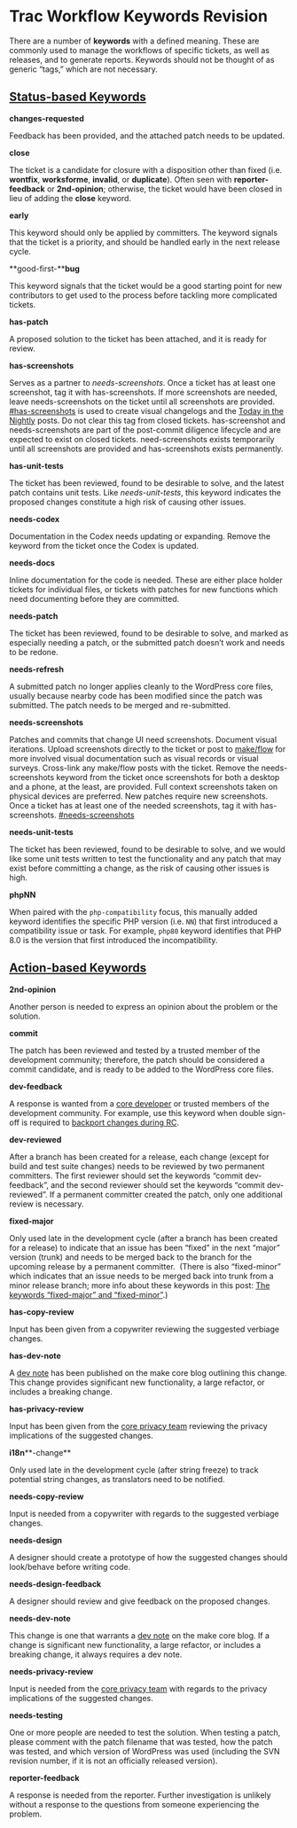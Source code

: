 # Trac Workflow Keywords Revision

There are a number of **keywords** with a defined meaning. These are commonly used to manage the workflows of specific tickets, as well as releases, and to generate reports. Keywords should not be thought of as generic “tags,” which are not necessary.

## [**Status-based Keywords**](https://make.wordpress.org/core/handbook/contribute/trac/keywords/#status-based-keywords)

**changes-requested**

Feedback has been provided, and the attached patch needs to be updated.

**close**

The ticket is a candidate for closure with a disposition other than fixed (i.e. **wontfix**, **worksforme**, **invalid**, or **duplicate**). Often seen with **reporter-feedback** or **2nd-opinion**; otherwise, the ticket would have been closed in lieu of adding the **close** keyword.

**early**

This keyword should only be applied by committers. The keyword signals that the ticket is a priority, and should be handled early in the next release cycle.

**good-first-****bug**

This keyword signals that the ticket would be a good starting point for new contributors to get used to the process before tackling more complicated tickets.

**has-patch**

A proposed solution to the ticket has been attached, and it is ready for review.

**has-screenshots**

Serves as a partner to _needs-screenshots_. Once a ticket has at least one screenshot, tag it with has-screenshots. If more screenshots are needed, leave needs-screenshots on the ticket until all screenshots are provided. [#has-screenshots](https://core.trac.wordpress.org/query?status=accepted&status=assigned&status=closed&status=new&status=reopened&status=reviewing&keywords=~has-screenshots&col=id&col=summary&col=status&col=owner&col=type&col=priority&col=milestone&col=changetime&order=priority) is used to create visual changelogs and the [Today in the Nightly](https://make.wordpress.org/core/tag/today-in-the-nightly/) posts. Do not clear this tag from closed tickets. has-screenshot and needs-screenshots are part of the post-commit diligence lifecycle and are expected to exist on closed tickets. need-screenshots exists temporarily until all screenshots are provided and has-screenshots exists permanently.

**has-unit-tests**

The ticket has been reviewed, found to be desirable to solve, and the latest patch contains unit tests. Like _needs-unit-tests_, this keyword indicates the proposed changes constitute a high risk of causing other issues.

**needs-codex**

Documentation in the Codex needs updating or expanding. Remove the keyword from the ticket once the Codex is updated.

**needs-docs**

Inline documentation for the code is needed. These are either place holder tickets for individual files, or tickets with patches for new functions which need documenting before they are committed.

**needs-patch**

The ticket has been reviewed, found to be desirable to solve, and marked as especially needing a patch, or the submitted patch doesn’t work and needs to be redone.

**needs-refresh**

A submitted patch no longer applies cleanly to the WordPress core files, usually because nearby code has been modified since the patch was submitted. The patch needs to be merged and re-submitted.

**needs-screenshots**

Patches and commits that change UI need screenshots. Document visual iterations. Upload screenshots directly to the ticket or post to [make/flow](https://make.wordpress.org/flow/) for more involved visual documentation such as visual records or visual surveys. Cross-link any make/flow posts with the ticket. Remove the needs-screenshots keyword from the ticket once screenshots for both a desktop and a phone, at the least, are provided. Full context screenshots taken on physical devices are preferred. New patches require new screenshots. Once a ticket has at least one of the needed screenshots, tag it with has-screenshots. [#needs-screenshots](https://core.trac.wordpress.org/query?status=accepted&status=assigned&status=closed&status=new&status=reopened&status=reviewing&keywords=~needs-screenshots&col=id&col=summary&col=status&col=owner&col=type&col=priority&col=milestone&order=priority)

**needs-unit-tests**

The ticket has been reviewed, found to be desirable to solve, and we would like some unit tests written to test the functionality and any patch that may exist before committing a change, as the risk of causing other issues is high.

**phpNN**

When paired with the `php-compatibility` focus, this manually added keyword identifies the specific PHP version (i.e. `NN`) that first introduced a compatibility issue or task. For example, `php80` keyword identifies that PHP 8.0 is the version that first introduced the incompatibility.

## [**Action-based Keywords**](https://make.wordpress.org/core/handbook/contribute/trac/keywords/#action-based-keywords)

**2nd-opinion**

Another person is needed to express an opinion about the problem or the solution.

**commit**

The patch has been reviewed and tested by a trusted member of the development community; therefore, the patch should be considered a commit candidate, and is ready to be added to the WordPress core files.

**dev-feedback**

A response is wanted from a [core developer](https://make.wordpress.org/core/handbook/about/organization/#the-wordpress-core-team) or trusted members of the development community. For example, use this keyword when double sign-off is required to [backport changes during RC](https://make.wordpress.org/core/handbook/best-practices/backporting-commits/#backport-process).

**dev-reviewed**

After a branch has been created for a release, each change (except for build and test suite changes) needs to be reviewed by two permanent committers. The first reviewer should set the keywords “commit dev-feedback”, and the second reviewer should set the keywords “commit dev-reviewed”. If a permanent committer created the patch, only one additional review is necessary.

**fixed-major**

Only used late in the development cycle (after a branch has been created for a release) to indicate that an issue has been “fixed” in the next “major” version (trunk) and needs to be merged back to the branch for the upcoming release by a permanent committer.  (There is also “fixed-minor” which indicates that an issue needs to be merged back into trunk from a minor release branch; more info about these keywords in this post: [The keywords “fixed-major” and “fixed-minor”](https://make.wordpress.org/core/2011/04/06/the-keywords-fixed-major-and-fixed/).)

**has-copy-review**

Input has been given from a copywriter reviewing the suggested verbiage changes.

**has-dev-note**

A [dev note](https://make.wordpress.org/core/tag/dev-notes/) has been published on the make core blog outlining this change. This change provides significant new functionality, a large refactor, or includes a breaking change.

**has-privacy-review**

Input has been given from the [core privacy team](https://make.wordpress.org/core/components/privacy/) reviewing the privacy implications of the suggested changes.

**i18n****\-change**

Only used late in the development cycle (after string freeze) to track potential string changes, as translators need to be notified.

**needs-copy-review**

Input is needed from a copywriter with regards to the suggested verbiage changes.

**needs-design**

A designer should create a prototype of how the suggested changes should look/behave before writing code.

**needs-design-feedback**

A designer should review and give feedback on the proposed changes.

**needs-dev-note**

This change is one that warrants a [dev note](https://make.wordpress.org/core/tag/dev-notes/) on the make core blog. If a change is significant new functionality, a large refactor, or includes a breaking change, it always requires a dev note.

**needs-privacy-review**

Input is needed from the [core privacy team](https://make.wordpress.org/core/components/privacy/) with regards to the privacy implications of the suggested changes.

**needs-testing**

One or more people are needed to test the solution. When testing a patch, please comment with the patch filename that was tested, how the patch was tested, and which version of WordPress was used (including the SVN revision number, if it is not an officially released version).

**reporter-feedback**

A response is needed from the reporter. Further investigation is unlikely without a response to the questions from someone experiencing the problem.